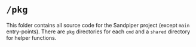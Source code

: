 # `/pkg`

This folder contains all source code for the Sandpiper project (except `main` entry-points). There are `pkg` directories for each `cmd` and a `shared`
directory for helper functions.

